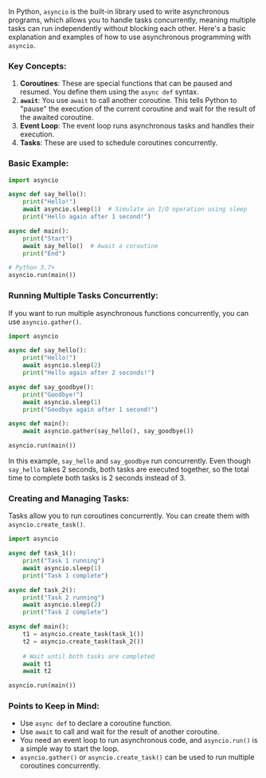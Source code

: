 In Python, `asyncio` is the built-in library used to write asynchronous programs, which allows you to handle tasks concurrently, meaning multiple tasks can run independently without blocking each other. Here's a basic explanation and examples of how to use asynchronous programming with `asyncio`.

### Key Concepts:
1. **Coroutines**: These are special functions that can be paused and resumed. You define them using the `async def` syntax.
2. **`await`**: You use `await` to call another coroutine. This tells Python to "pause" the execution of the current coroutine and wait for the result of the awaited coroutine.
3. **Event Loop**: The event loop runs asynchronous tasks and handles their execution.
4. **Tasks**: These are used to schedule coroutines concurrently.

### Basic Example: 

```python
import asyncio

async def say_hello():
    print("Hello!")
    await asyncio.sleep(1)  # Simulate an I/O operation using sleep
    print("Hello again after 1 second!")

async def main():
    print("Start")
    await say_hello()  # Await a coroutine
    print("End")

# Python 3.7+
asyncio.run(main())
```

### Running Multiple Tasks Concurrently:
If you want to run multiple asynchronous functions concurrently, you can use `asyncio.gather()`.

```python
import asyncio

async def say_hello():
    print("Hello!")
    await asyncio.sleep(2)
    print("Hello again after 2 seconds!")

async def say_goodbye():
    print("Goodbye!")
    await asyncio.sleep(1)
    print("Goodbye again after 1 second!")

async def main():
    await asyncio.gather(say_hello(), say_goodbye())

asyncio.run(main())
```

In this example, `say_hello` and `say_goodbye` run concurrently. Even though `say_hello` takes 2 seconds, both tasks are executed together, so the total time to complete both tasks is 2 seconds instead of 3.

### Creating and Managing Tasks:
Tasks allow you to run coroutines concurrently. You can create them with `asyncio.create_task()`.

```python
import asyncio

async def task_1():
    print("Task 1 running")
    await asyncio.sleep(1)
    print("Task 1 complete")

async def task_2():
    print("Task 2 running")
    await asyncio.sleep(2)
    print("Task 2 complete")

async def main():
    t1 = asyncio.create_task(task_1())
    t2 = asyncio.create_task(task_2())
    
    # Wait until both tasks are completed
    await t1
    await t2

asyncio.run(main())
```

### Points to Keep in Mind:
- Use `async def` to declare a coroutine function.
- Use `await` to call and wait for the result of another coroutine.
- You need an event loop to run asynchronous code, and `asyncio.run()` is a simple way to start the loop.
- `asyncio.gather()` or `asyncio.create_task()` can be used to run multiple coroutines concurrently.
